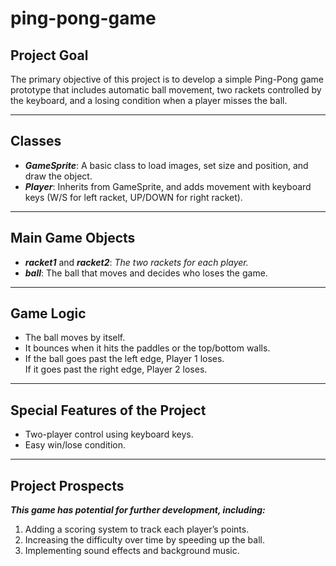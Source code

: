# ping-pong-game

## Project Goal
The primary objective of this project is to develop a simple Ping-Pong game prototype that includes automatic ball movement, two rackets controlled by the keyboard, and a losing condition when a player misses the ball.

---

## Classes
- ***GameSprite***: A basic class to load images, set size and position, and draw the object.
- ***Player***: Inherits from GameSprite, and adds movement with keyboard keys (W/S for left racket, UP/DOWN for right racket).

---

## Main Game Objects
- ***racket1*** and ***racket2***: _The two rackets for each player._
- ***ball***: The ball that moves and decides who loses the game.

---

## Game Logic
- The ball moves by itself.
- It bounces when it hits the paddles or the top/bottom walls.
- If the ball goes past the left edge, Player 1 loses.  
  If it goes past the right edge, Player 2 loses.

---

## Special Features of the Project
- Two-player control using keyboard keys.  
- Easy win/lose condition.

---

## Project Prospects
***This game has potential for further development, including:***
1. Adding a scoring system to track each player’s points.
2. Increasing the difficulty over time by speeding up the ball.
3. Implementing sound effects and background music.

